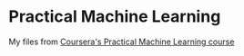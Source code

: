 # Practical Machine Learning

My files from [Coursera's Practical Machine Learning course](https://www.coursera.org/learn/practical-machine-learning/home/welcome)
